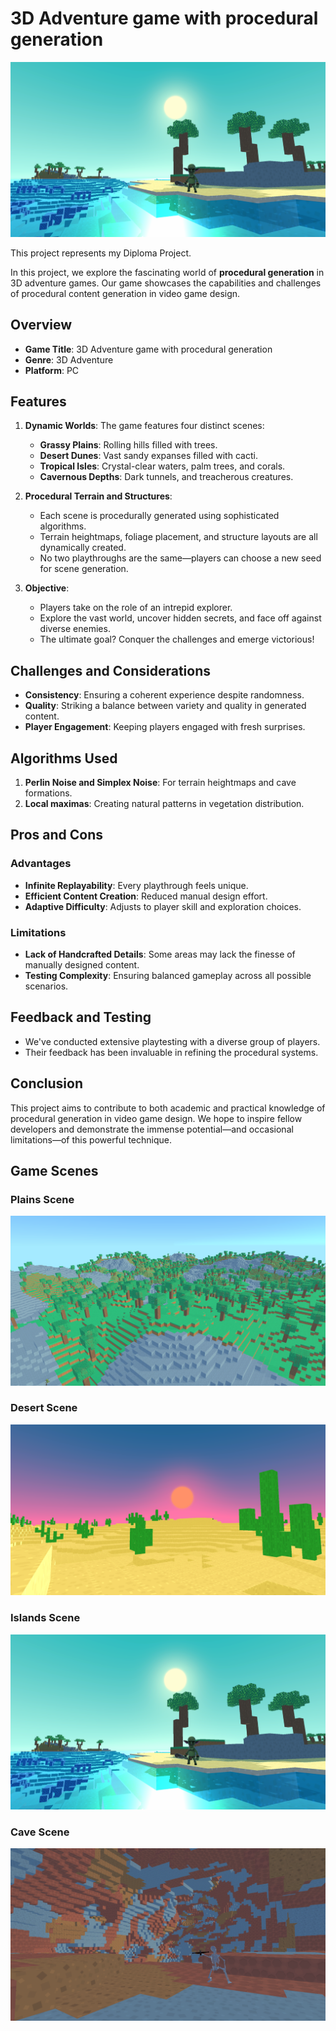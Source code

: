 # 3D Adventure game with procedural generation

![Game Screenshot](Documentatie/Screenshot%202023-06-10%20223401.png)

This project represents my Diploma Project.

In this project, we explore the fascinating world of **procedural generation** in 3D adventure games. Our game showcases the capabilities and challenges of procedural content generation in video game design.

## Overview

- **Game Title**: 3D Adventure game with procedural generation
- **Genre**: 3D Adventure
- **Platform**: PC

## Features

1. **Dynamic Worlds**: The game features four distinct scenes:
   - **Grassy Plains**: Rolling hills filled with trees.
   - **Desert Dunes**: Vast sandy expanses filled with cacti.
   - **Tropical Isles**: Crystal-clear waters, palm trees, and corals.
   - **Cavernous Depths**: Dark tunnels, and treacherous creatures.

2. **Procedural Terrain and Structures**:
   - Each scene is procedurally generated using sophisticated algorithms.
   - Terrain heightmaps, foliage placement, and structure layouts are all dynamically created.
   - No two playthroughs are the same—players can choose a new seed for scene generation.

3. **Objective**:
   - Players take on the role of an intrepid explorer.
   - Explore the vast world, uncover hidden secrets, and face off against diverse enemies.
   - The ultimate goal? Conquer the challenges and emerge victorious!

## Challenges and Considerations

- **Consistency**: Ensuring a coherent experience despite randomness.
- **Quality**: Striking a balance between variety and quality in generated content.
- **Player Engagement**: Keeping players engaged with fresh surprises.

## Algorithms Used

1. **Perlin Noise and Simplex Noise**: For terrain heightmaps and cave formations.
2. **Local maximas**: Creating natural patterns in vegetation distribution.

## Pros and Cons

### Advantages

- **Infinite Replayability**: Every playthrough feels unique.
- **Efficient Content Creation**: Reduced manual design effort.
- **Adaptive Difficulty**: Adjusts to player skill and exploration choices.

### Limitations

- **Lack of Handcrafted Details**: Some areas may lack the finesse of manually designed content.
- **Testing Complexity**: Ensuring balanced gameplay across all possible scenarios.

## Feedback and Testing

- We've conducted extensive playtesting with a diverse group of players.
- Their feedback has been invaluable in refining the procedural systems.

## Conclusion

This project aims to contribute to both academic and practical knowledge of procedural generation in video game design. We hope to inspire fellow developers and demonstrate the immense potential—and occasional limitations—of this powerful technique.

## Game Scenes

### Plains Scene
![Plains Scene](Documentatie/Screenshot%202023-06-10%20195222.png)
### Desert Scene
![Desert Scene](/Documentatie/Screenshot%202023-06-10%20195354.png)
### Islands Scene
![Islands Scene](Documentatie/Screenshot%202023-06-10%20223401.png)
### Cave Scene
![Cave Scene](Documentatie/Screenshot%202023-06-10%20224656.png)
